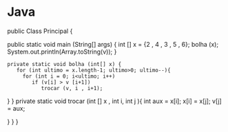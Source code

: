 # Java

public Class Principal {

   public static void main (String[] args) {
      int [] x = {2 , 4 , 3 , 5 , 6};
           bolha (x);
System.out.println(Array.toString(v));
}

    private static void bolha (int[] x) {
       for (int ultimo = x.length-1; ultimo>0; ultimo--){
         for (int i = 0; i<ultimo; i++)
            if (v[i] > v [i+1])
               trocar (v, i , i+1);
}
}
  private static void trocar (int [] x , int i, int j ){
       int aux = x[i];
           x[i] = x[j];
                v[j] = aux;

   }
  }
 }
